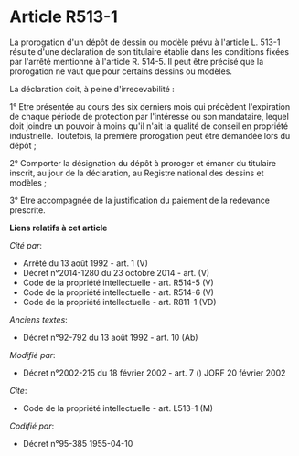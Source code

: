 # Article R513-1

La prorogation d'un dépôt de dessin ou modèle prévu à l'article L. 513-1 résulte d'une déclaration de son titulaire établie
dans les conditions fixées par l'arrêté mentionné à l'article R. 514-5. Il peut être précisé que la prorogation ne vaut que
pour certains dessins ou modèles.

La déclaration doit, à peine d'irrecevabilité :

1° Etre présentée au cours des six derniers mois qui précèdent l'expiration de chaque période de protection par l'intéressé
ou son mandataire, lequel doit joindre un pouvoir à moins qu'il n'ait la qualité de conseil en propriété industrielle.
Toutefois, la première prorogation peut être demandée lors du dépôt ;

2° Comporter la désignation du dépôt à proroger et émaner du titulaire inscrit, au jour de la déclaration, au Registre
national des dessins et modèles ;

3° Etre accompagnée de la justification du paiement de la redevance prescrite.

**Liens relatifs à cet article**

_Cité par_:

  - Arrêté du 13 août 1992 - art. 1 (V)
  - Décret n°2014-1280 du 23 octobre 2014 - art. (V)
  - Code de la propriété intellectuelle - art. R514-5 (V)
  - Code de la propriété intellectuelle - art. R514-6 (V)
  - Code de la propriété intellectuelle - art. R811-1 (VD)

_Anciens textes_:

  - Décret n°92-792 du 13 août 1992 - art. 10 (Ab)

_Modifié par_:

  - Décret n°2002-215 du 18 février 2002 - art. 7 () JORF 20 février 2002

_Cite_:

  - Code de la propriété intellectuelle - art. L513-1 (M)

_Codifié par_:

  - Décret n°95-385 1955-04-10
